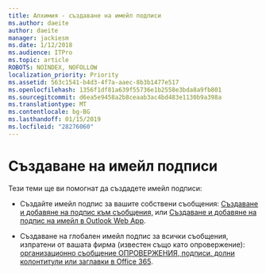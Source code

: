 ```yaml
---
title: Алхимия - създаване на имейл подписи
ms.author: daeite
author: daeite
manager: jackiesm
ms.date: 1/12/2018
ms.audience: ITPro
ms.topic: article
ROBOTS: NOINDEX, NOFOLLOW
localization_priority: Priority
ms.assetid: 563c1541-b4d3-4f7a-aaec-8b3b1477e517
ms.openlocfilehash: 1356f1df81a639f55736e1b2558e3bda8a9fb801
ms.sourcegitcommit: d6ea5e9458a2b8ceaab3ac4bd483e1130b9a398a
ms.translationtype: MT
ms.contentlocale: bg-BG
ms.lasthandoff: 01/15/2019
ms.locfileid: "28276060"
---
```

# <a name="create-email-signatures"></a>Създаване на имейл подписи

Тези теми ще ви помогнат да създадете имейл подписи:
  
- Създайте имейл подпис за вашите собствени съобщения: [Създаване и добавяне на подпис към съобщения,](https://support.office.com/article/8ee5d4f4-68fd-464a-a1c1-0e1c80bb27f2.aspx) или [Създаване и добавяне на подпис на имейл в Outlook Web App](https://support.office.com/article/0f230564-11b9-4239-83de-f10cbe4dfdfc.aspx).
    
- Създаване на глобален имейл подпис за всички съобщения, изпратени от вашата фирма (известен също като опровержение): [организационно съобщение ОПРОВЕРЖЕНИЯ, подписи, долни колонтитули или заглавки в Office 365](https://go.microsoft.com/fwlink/p/?linkid=391096).
    

